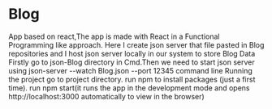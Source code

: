 # Blog
App based on react,The app is made with React in a Functional Programming like approach.
Here I create json server that file pasted in Blog repositories and I host json server locally in our system to store Blog Data 
Firstly go to json-Blog directory in Cmd.Then we need to start json server using json-server --watch Blog.json --port 12345 command line Running the project go to project directory.
run npm to install packages (just a first time).
run npm start(it runs the app in the development mode and opens http://localhost:3000 automatically to view in the browser)
